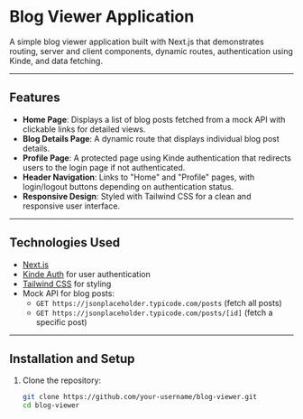 # Blog Viewer Application

A simple blog viewer application built with Next.js that demonstrates routing, server and client components, dynamic routes, authentication using Kinde, and data fetching.

---

## Features

- **Home Page**: Displays a list of blog posts fetched from a mock API with clickable links for detailed views.
- **Blog Details Page**: A dynamic route that displays individual blog post details.
- **Profile Page**: A protected page using Kinde authentication that redirects users to the login page if not authenticated.
- **Header Navigation**: Links to "Home" and "Profile" pages, with login/logout buttons depending on authentication status.
- **Responsive Design**: Styled with Tailwind CSS for a clean and responsive user interface.

---

## Technologies Used

- [Next.js](https://nextjs.org/)
- [Kinde Auth](https://kinde.com/) for user authentication
- [Tailwind CSS](https://tailwindcss.com/) for styling
- Mock API for blog posts:
  - `GET https://jsonplaceholder.typicode.com/posts` (fetch all posts)
  - `GET https://jsonplaceholder.typicode.com/posts/[id]` (fetch a specific post)

---

## Installation and Setup

1. Clone the repository:
   ```bash
   git clone https://github.com/your-username/blog-viewer.git
   cd blog-viewer
